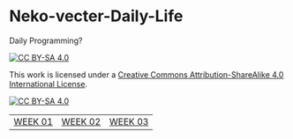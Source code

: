 # Neko-vecter-Daily-Life
Daily Programming?
<br>

[![CC BY-SA 4.0][cc-by-sa-shield]][cc-by-sa]

This work is licensed under a
[Creative Commons Attribution-ShareAlike 4.0 International License][cc-by-sa].

[![CC BY-SA 4.0][cc-by-sa-image]][cc-by-sa]

[cc-by-sa]: http://creativecommons.org/licenses/by-sa/4.0/
[cc-by-sa-image]: https://licensebuttons.net/l/by-sa/4.0/88x31.png
[cc-by-sa-shield]: https://img.shields.io/badge/License-CC%20BY--SA%204.0-lightgrey.svg


||||
|- |- |-| 
| [WEEK 01](WEEK-01/00-WEEK-01.md) | [WEEK 02](WEEK-02/00-WEEK-02.md) | [WEEK 03](WEEK-03/00-WEEK-03.md) |
